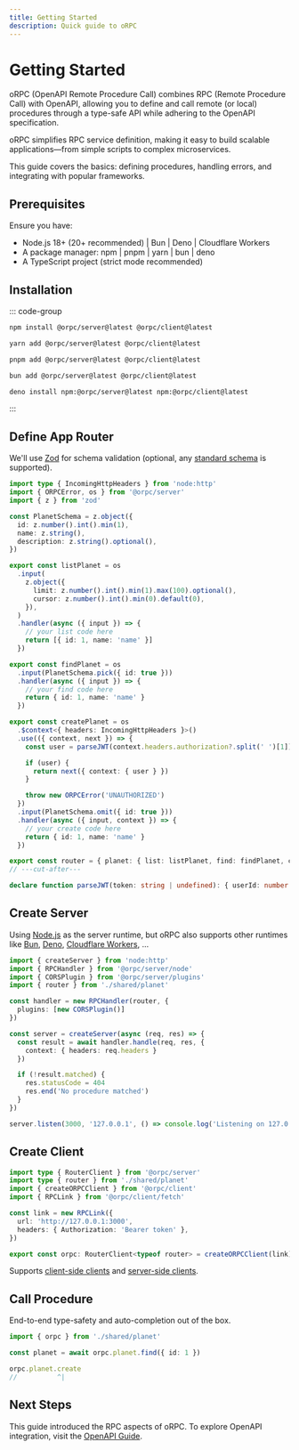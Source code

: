 ```yaml
---
title: Getting Started
description: Quick guide to oRPC
---
```


# Getting Started

oRPC (OpenAPI Remote Procedure Call) combines RPC (Remote Procedure Call) with OpenAPI, allowing you to define and call remote (or local) procedures through a type-safe API while adhering to the OpenAPI specification.

oRPC simplifies RPC service definition, making it easy to build scalable applications—from simple scripts to complex microservices.

This guide covers the basics: defining procedures, handling errors, and integrating with popular frameworks.

## Prerequisites

Ensure you have:

- Node.js 18+ (20+ recommended) | Bun | Deno | Cloudflare Workers
- A package manager: npm | pnpm | yarn | bun | deno
- A TypeScript project (strict mode recommended)

## Installation

::: code-group

```sh [npm]
npm install @orpc/server@latest @orpc/client@latest
```

```sh [yarn]
yarn add @orpc/server@latest @orpc/client@latest
```

```sh [pnpm]
pnpm add @orpc/server@latest @orpc/client@latest
```

```sh [bun]
bun add @orpc/server@latest @orpc/client@latest
```

```sh [deno]
deno install npm:@orpc/server@latest npm:@orpc/client@latest
```

:::

## Define App Router

We'll use [Zod](https://github.com/colinhacks/zod) for schema validation (optional, any [standard schema](https://github.com/standard-schema/standard-schema) is supported).

```ts twoslash
import type { IncomingHttpHeaders } from 'node:http'
import { ORPCError, os } from '@orpc/server'
import { z } from 'zod'

const PlanetSchema = z.object({
  id: z.number().int().min(1),
  name: z.string(),
  description: z.string().optional(),
})

export const listPlanet = os
  .input(
    z.object({
      limit: z.number().int().min(1).max(100).optional(),
      cursor: z.number().int().min(0).default(0),
    }),
  )
  .handler(async ({ input }) => {
    // your list code here
    return [{ id: 1, name: 'name' }]
  })

export const findPlanet = os
  .input(PlanetSchema.pick({ id: true }))
  .handler(async ({ input }) => {
    // your find code here
    return { id: 1, name: 'name' }
  })

export const createPlanet = os
  .$context<{ headers: IncomingHttpHeaders }>()
  .use(({ context, next }) => {
    const user = parseJWT(context.headers.authorization?.split(' ')[1])

    if (user) {
      return next({ context: { user } })
    }

    throw new ORPCError('UNAUTHORIZED')
  })
  .input(PlanetSchema.omit({ id: true }))
  .handler(async ({ input, context }) => {
    // your create code here
    return { id: 1, name: 'name' }
  })

export const router = { planet: { list: listPlanet, find: findPlanet, create: createPlanet } }
// ---cut-after---

declare function parseJWT(token: string | undefined): { userId: number } | null
```

## Create Server

Using [Node.js](/docs/integrations/node) as the server runtime, but oRPC also supports other runtimes like [Bun](/docs/integrations/bun), [Deno](/docs/integrations/deno), [Cloudflare Workers](/docs/integrations/cloudflare-workers), ...

```ts twoslash
import { createServer } from 'node:http'
import { RPCHandler } from '@orpc/server/node'
import { CORSPlugin } from '@orpc/server/plugins'
import { router } from './shared/planet'

const handler = new RPCHandler(router, {
  plugins: [new CORSPlugin()]
})

const server = createServer(async (req, res) => {
  const result = await handler.handle(req, res, {
    context: { headers: req.headers }
  })

  if (!result.matched) {
    res.statusCode = 404
    res.end('No procedure matched')
  }
})

server.listen(3000, '127.0.0.1', () => console.log('Listening on 127.0.0.1:3000'))
```

## Create Client

```ts twoslash
import type { RouterClient } from '@orpc/server'
import type { router } from './shared/planet'
import { createORPCClient } from '@orpc/client'
import { RPCLink } from '@orpc/client/fetch'

const link = new RPCLink({
  url: 'http://127.0.0.1:3000',
  headers: { Authorization: 'Bearer token' },
})

export const orpc: RouterClient<typeof router> = createORPCClient(link)
```

Supports [client-side clients](/docs/client/client-side) and [server-side clients](/docs/client/server-side).

## Call Procedure

End-to-end type-safety and auto-completion out of the box.

```ts twoslash
import { orpc } from './shared/planet'

const planet = await orpc.planet.find({ id: 1 })

orpc.planet.create
//          ^|
```

## Next Steps

This guide introduced the RPC aspects of oRPC. To explore OpenAPI integration, visit the [OpenAPI Guide](/docs/openapi/getting-started).
